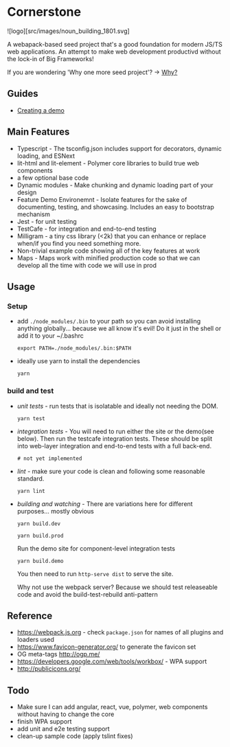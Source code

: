 # Cornerstone

![logo][src/images/noun_building_1801.svg]

A webapack-based seed project that's a good foundation for modern JS/TS web applications. An attempt to make web development productivd without the lock-in of Big Frameworks!

If you are wondering 'Why one more seed project'? -> [Why?](documentation/WHY.md)

## Guides
* [Creating a demo](documentation/DEMO.md)

## Main Features

* Typescript - The tsconfig.json includes support for decorators, dynamic loading, and ESNext
* lit-html and lit-element - Polymer core libraries to build true web components
* a few optional base code
* Dynamic modules - Make chunking and dynamic loading part of your design
* Feature Demo Environemnt - Isolate features for the sake of documenting, testing, and showcasing. Includes an easy to bootstrap mechanism
* Jest - for unit testing
* TestCafe - for integration and end-to-end testing
* Milligram - a tiny css library (<2k) that you can enhance or replace when/if you find you need something more.
* Non-trivial example code showing all of the key features at work
* Maps - Maps work with minified production code so that we can develop all the time with code we will use in prod

## Usage
### Setup
* add `./node_modules/.bin` to your path so you can avoid installing anything globally... because we all know it's evil! Do it just in the shell or add it to your ~/.bashrc

    ```
    export PATH=./node_modules/.bin:$PATH
    ```
* ideally use yarn to install the dependencies
    ```
    yarn
    ```

### build and test
* _unit tests_ - run tests that is isolatable and ideally not needing the DOM.
    ```
    yarn test
    ```
* _integration tests_ - You will need to run either the site or the demo(see below). Then run the testcafe integration tests. These should be split into web-layer integration and end-to-end tests with a full back-end.
    ```
    # not yet implemented
    ```
* _lint_ - make sure your code is clean and following some reasonable standard.
    ```
    yarn lint
    ```
* _building and watching_ - There are variations here for different purposes... mostly obvious
    ```
    yarn build.dev
    ```
    ```
    yarn build.prod
    ```
    Run the demo site for component-level integration tests
    ```
    yarn build.demo
    ```
    You then need to run `http-serve dist` to serve the site.

    Why not use the webpack server? Because we should test releaseable code and avoid the build-test-rebuild anti-pattern

## Reference
* https://webpack.js.org - check `package.json` for names of all plugins and loaders used
* https://www.favicon-generator.org/ to generate the favicon set
* OG meta-tags http://ogp.me/
* https://developers.google.com/web/tools/workbox/ - WPA support
* http://publicicons.org/


## Todo

* Make sure I can add angular, react, vue, polymer, web components without having to change the core
* finish WPA support
* add unit and e2e testing support
* clean-up sample code (apply tslint fixes)
